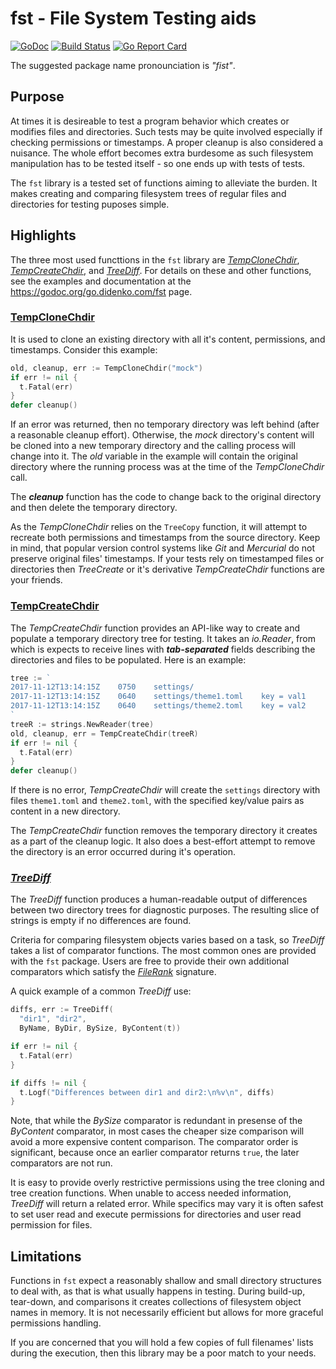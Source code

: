 # **fst** - File System Testing aids

[![GoDoc](https://godoc.org/go.didenko.com/fst?status.svg)](https://godoc.org/go.didenko.com/fst)
[![Build Status](https://travis-ci.org/didenko/fst.svg?branch=master)](https://travis-ci.org/didenko/fst)
[![Go Report Card](https://goreportcard.com/badge/go.didenko.com/fst)](https://goreportcard.com/report/go.didenko.com/fst)

The suggested package name pronounciation is _"fist"_.

## Purpose

At times it is desireable to test a program behavior which creates or modifies files and directories. Such tests may be quite involved especially if checking permissions or timestamps. A proper cleanup is also considered a nuisance. The whole effort becomes extra burdesome as such filesystem manipulation has to be tested itself - so one ends up with tests of tests.

The `fst` library is a tested set of functions aiming to alleviate the burden. It makes creating and comparing filesystem trees of regular files and directories for testing puposes simple.

## Highlights

The three most used functtions in the `fst` library are [_TempCloneChdir_](#TempCloneChdir), [_TempCreateChdir_](#TempCreateChdir), and [_TreeDiff_](#TreeDiff). For details on these and other functions, see the examples and documentation at the https://godoc.org/go.didenko.com/fst page.

### <span id="TempCloneChdir" />[TempCloneChdir](https://godoc.org/go.didenko.com/fst#TempCloneDir)

It is used to clone an existing directory with all it's content, permissions, and timestamps. Consider this example:

```go
old, cleanup, err := TempCloneChdir("mock")
if err != nil {
  t.Fatal(err)
}
defer cleanup()
```

If an error was returned, then no temporary directory was left behind (after a reasonable cleanup effort). Otherwise, the _mock_ directory's content will be cloned into a new temporary directory and the calling process will change into it. The _old_ variable in the example will contain the original directory where the running process was at the time of the _TempCloneChdir_ call.

The ***cleanup*** function has the code to change back to the original directory and then delete the temporary directory.

As the _TempCloneChdir_ relies on the `TreeCopy` function, it will attempt to recreate both permissions and timestamps from the source directory. Keep in mind, that popular version control systems like _Git_ and _Mercurial_ do not preserve original files' timestamps. If your tests rely on timestamped files or directories then _TreeCreate_ or it's derivative _TempCreateChdir_ functions are your friends.

### <span id="TempCreateChdir" />[TempCreateChdir](https://godoc.org/go.didenko.com/fst#TempCreateChdir)

The _TempCreateChdir_ function provides an API-like way to create and populate a temporary directory tree for testing. It takes an _io.Reader_, from which is expects to receive lines with ***tab-separated*** fields describing the directories and files to be populated. Here is an example:

```go
tree := `
2017-11-12T13:14:15Z	0750	settings/
2017-11-12T13:14:15Z	0640	settings/theme1.toml	key = val1
2017-11-12T13:14:15Z	0640	settings/theme2.toml	key = val2
`
treeR := strings.NewReader(tree)
old, cleanup, err = TempCreateChdir(treeR)
if err != nil {
  t.Fatal(err)
}
defer cleanup()
```

If there is no error, _TempCreateChdir_ will create the `settings` directory  with files `theme1.toml` and `theme2.toml`, with the specified key/value pairs as content in a new directory.

The _TempCreateChdir_ function removes the temporary directory it creates as a part of the cleanup logic. It also does a best-effort attempt to remove the directory is an error occurred during it's operation.

### <span id="TreeDiff" />[_TreeDiff_](https://godoc.org/go.didenko.com/fst#TreeDiff)

The _TreeDiff_ function produces a human-readable output of differences between two directory trees for diagnostic purposes. The resulting slice of strings is empty if no differences are found.

Criteria for comparing filesystem objects varies based on a task, so _TreeDiff_ takes a list of comparator functions. The most common ones are provided with the `fst` package. Users are free to provide their own additional comparators which satisfy the [_FileRank_](https://godoc.org/go.didenko.com/fst#FileRank) signature.

A quick example of a common _TreeDiff_ use:

```go
diffs, err := TreeDiff(
  "dir1", "dir2",
  ByName, ByDir, BySize, ByContent(t))

if err != nil {
  t.Fatal(err)
}

if diffs != nil {
  t.Logf("Differences between dir1 and dir2:\n%v\n", diffs)
}
```

Note, that while the _BySize_ comparator is redundant in presense of the _ByContent_ comparator, in most cases the cheaper size comparison will avoid a more expensive content comparison. The comparator order is significant, because once an earlier comparator returns `true`, the later comparators are not run.

It is easy to provide overly restrictive permissions using the tree cloning and tree creation functions. When unable to access needed information, _TreeDiff_ will return a related error. While specifics may vary it is often safest to set user read and execute permissions for directories and user read permission for files.

## Limitations

Functions in `fst` expect a reasonably shallow and small directory structures to deal with, as that is what usually happens in testing. During build-up, tear-down, and comparisons it creates collections of filesystem object names in memory. It is not necessarily efficient but allows for more graceful permissions handling.

If you are concerned that you will hold a few copies of full filenames' lists during the execution, then this library may be a poor match to your needs.
